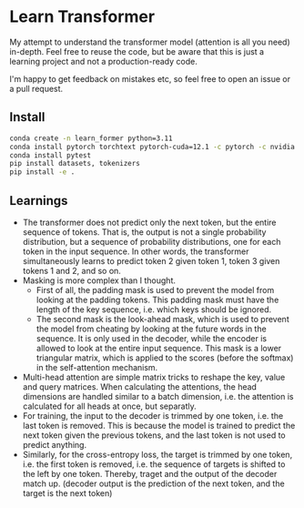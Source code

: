 # Learn Transformer

My attempt to understand the transformer model (attention is all you need) in-depth.
Feel free to reuse the code, but be aware that this is just a learning project and not a production-ready code.

I'm happy to get feedback on mistakes etc, so feel free to open an issue or a pull request.


## Install

```bash
conda create -n learn_former python=3.11
conda install pytorch torchtext pytorch-cuda=12.1 -c pytorch -c nvidia
conda install pytest
pip install datasets, tokenizers
pip install -e .
```


## Learnings

- The transformer does not predict only the next token, but the entire sequence of tokens. That is, the output is not a single probability distribution, but a sequence of probability distributions, one for each token in the input sequence. In other words, the transformer simultaneously learns to predict token 2 given token 1, token 3 given tokens 1 and 2, and so on.
- Masking is more complex than I thought.
    - First of all, the padding mask is used to prevent the model from looking at the padding tokens. This padding mask must have the length of the key sequence, i.e. which keys should be ignored.
    - The second mask is the look-ahead mask, which is used to prevent the model from cheating by looking at the future words in the sequence. It is only used in the decoder, while the encoder is allowed to look at the entire input sequence. This mask is a lower triangular matrix, which is applied to the scores (before the softmax) in the self-attention mechanism.
- Multi-head attention are simple matrix tricks to reshape the key, value and query matrices. When calculating the attentions, the head dimensions are handled similar to a batch dimension, i.e. the attention is calculated for all heads at once, but separatly.
- For training, the input to the decoder is trimmed by one token, i.e. the last token is removed. This is because the model is trained to predict the next token given the previous tokens, and the last token is not used to predict anything.
- Similarly, for the cross-entropy loss, the target is trimmed by one token, i.e. the first token is removed, i.e. the sequence of targets is shifted to the left by one token. Thereby, traget and the output of the decoder match up. (decoder output is the prediction of the next token, and the target is the next token)
